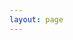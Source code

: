 ```yaml
---
layout: page
---
```

<script setup>
import {
  VPTeamPage,
  VPTeamPageTitle,
  VPTeamMembers,
  VPTeamPageSection
} from 'vitepress/theme'

const hqLeaders = [
  { avatar: '/about/hq/avatar.png', name: '牙签', title: '社长' },
  { avatar: '/about/hq/avatar.png', name: '谅', title: '副社长' },
  { avatar: '/about/hq/avatar.png', name: '新八', title: '副社长' },
];

const vaMembers = [ // 演音部
  { avatar: '/about/hq/avatar.png', name: 'Miyu', title: '部长' },
  { avatar: '/about/hq/avatar.png', name: '大漠', title: '副部长' },
  { avatar: '/about/hq/avatar.png', name: 'D君', title: '副部长' },
  { avatar: '/about/hq/2012/正面.jpeg', name: '正面', title: '副部长' },
  { avatar: '/about/hq/avatar.png', name: 'Brickgao', title: '副部长' },
];

const editMembers = [ // 编辑部
  { avatar: '/about/hq/avatar.png', name: '雪雁', title: '部长' },
  { avatar: '/about/hq/avatar.png', name: '花开', title: '副部长' },
  { avatar: '/about/hq/avatar.png', name: '天狗', title: '副部长' },
];

const cosMembers = [ // cos部
  { avatar: '/about/hq/avatar.png', name: '缓歌', title: '部长' },
  { avatar: '/about/hq/avatar.png', name: '魍魉', title: '副部长' },
  { avatar: '/about/hq/avatar.png', name: '苏妹', title: '副部长' },
  { avatar: '/about/hq/avatar.png', name: 'Celia', title: '副部长' },
  { avatar: '/about/hq/avatar.png', name: '聿修', title: '副部长' },
  { avatar: '/about/hq/2012/店长.jpeg', name: '店长', title: '副部长' },
];

const prMembers = [ // 公关部
  { avatar: '/about/hq/avatar.png', name: '夜魔', title: '部长' },
  { avatar: '/about/hq/avatar.png', name: 'FS', title: '副部长' },
  { avatar: '/about/hq/avatar.png', name: '小一', title: '副部长' },
  { avatar: '/about/hq/avatar.png', name: '爱德', title: '副部长' },
];

const secretariatMembers = [ // 秘书处
  { avatar: '/about/hq/2012/正面.jpeg', name: '正面', title: '部长' },
  { avatar: '/about/hq/avatar.png', name: '小阳', title: '副部长' },
];

const senateMembers = [ // 元老院
  { avatar: '/about/hq/avatar.png', name: '史蒂芬肖', title: '院长' },
  { avatar: '/about/hq/avatar.png', name: '队形', title: '院长' },
  { avatar: '/about/hq/avatar.png', name: '海陆风', title: '院长' },
];

</script>

<VPTeamPage>
  <VPTeamPageTitle>
    <template #title>2012HQ</template>
    <template #lead>2012.6-2013.6</template>
  </VPTeamPageTitle>

  <VPTeamPageSection>
    <template #title>社长团</template>
    <template #members>
      <VPTeamMembers size="small" :members="hqLeaders" />
    </template>
  </VPTeamPageSection>

  <VPTeamPageSection>
    <template #title>演音部</template>
    <template #members>
      <VPTeamMembers size="small" :members="vaMembers" />
    </template>
  </VPTeamPageSection>

  <VPTeamPageSection>
    <template #title>编辑部</template>
    <template #members>
      <VPTeamMembers size="small" :members="editMembers" />
    </template>
  </VPTeamPageSection>

  <VPTeamPageSection>
    <template #title>cos部</template>
    <template #members>
      <VPTeamMembers size="small" :members="cosMembers" />
    </template>
  </VPTeamPageSection>

  <VPTeamPageSection>
    <template #title>公关部</template>
    <template #members>
      <VPTeamMembers size="small" :members="prMembers" />
    </template>
  </VPTeamPageSection>

  <VPTeamPageSection>
    <template #title>秘书处</template>
    <template #members>
      <VPTeamMembers size="small" :members="secretariatMembers" />
    </template>
  </VPTeamPageSection>

  <VPTeamPageSection>
    <template #title>元老院</template>
    <template #members>
      <VPTeamMembers size="small" :members="senateMembers" />
    </template>
  </VPTeamPageSection>
</VPTeamPage>
